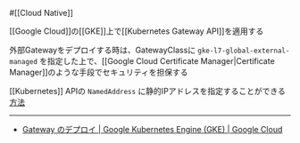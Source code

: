 #[[Cloud Native]]

[[Google Cloud]]の[[GKE]]上で[[Kubernetes Gateway API]]を適用する

外部Gatewayをデプロイする時は、GatewayClassに `gke-l7-global-external-managed` を指定した上で、[[Google Cloud Certificate Manager|Certificate Manager]]のような手段でセキュリティを担保する

[[Kubernetes]] APIの `NamedAddress` に静的IPアドレスを指定することができる [方法](https://cloud.google.com/kubernetes-engine/docs/how-to/deploying-gateways?hl=ja#gateway_ip_addressing)

---

- [Gateway のデプロイ  |  Google Kubernetes Engine (GKE)  |  Google Cloud](https://cloud.google.com/kubernetes-engine/docs/how-to/deploying-gateways?hl=ja)